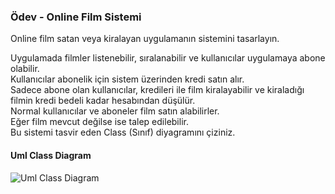 ### Ödev - Online Film Sistemi
Online film satan veya kiralayan uygulamanın sistemini tasarlayın.  

Uygulamada filmler listenebilir, sıralanabilir ve kullanıcılar uygulamaya abone olabilir.  
Kullanıcılar abonelik için sistem üzerinden kredi satın alır.  
Sadece abone olan kullanıcılar, kredileri ile film kiralayabilir ve kiraladığı filmin kredi bedeli kadar hesabından düşülür.  
Normal kullanıcılar ve aboneler film satın alabilirler.  
Eğer film mevcut değilse ise talep edilebilir.  
Bu sistemi tasvir eden Class (Sınıf) diyagramını çiziniz.    


#### Uml Class Diagram
![Uml Class Diagram](http://www.plantuml.com/plantuml/png/VP71QiCm38RlUWeVMrXUO8JIqUksIza3EB4eWiGkab8skhtxL2Sr3eLUGkp_yoV9tejwrcaSu31u4NUSkfwfm_0bo5UWu5uTHONeHxJVepB54roI1OnHFzA5S9E_M_Y3HVAPUFJ3KqDXPwfd3AGBcUtTz3FBjsLzoD1z8-3eOxWpnVTsFW_KUwKKh_1Eecr6Tkw4SxUsLno90_AgZ2ppRsvzLTeCFPi6RWTS-ziqrVX6uBTY35B5zHNNHDMvQurRuaaGraTSq-pcXYosUtd9Jo5GwZuYiB8di-SGzbRP7lyV)
